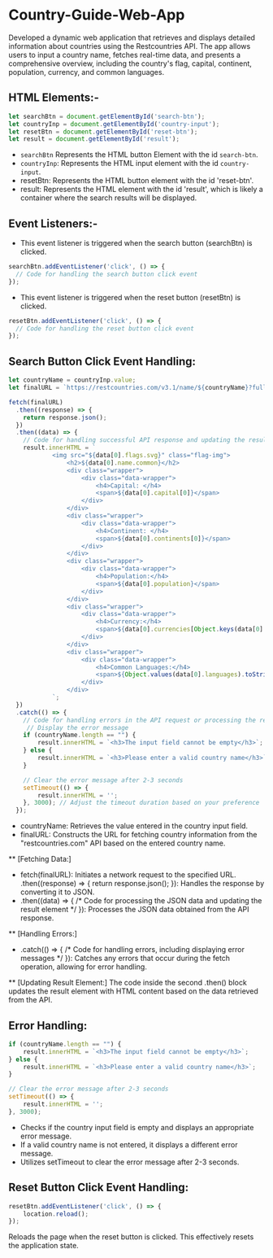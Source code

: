 # Country-Guide-Web-App
Developed a dynamic web application that retrieves and displays detailed information about countries using the Restcountries API. The app allows users to input a country name, fetches real-time data, and presents a comprehensive overview, including the country's flag, capital, continent, population, currency, and common languages.

## HTML Elements:-
```javascript
let searchBtn = document.getElementById('search-btn');
let countryInp = document.getElementById('country-input');
let resetBtn = document.getElementById('reset-btn');
let result = document.getElementById('result');
```
* `searchBtn` Represents the HTML button Element with the id `search-btn`.
* `countryInp`: Represents the HTML input element with the id `country-input`.
* resetBtn: Represents the HTML button element with the id 'reset-btn'.
* result: Represents the HTML element with the id 'result', which is likely a container where the search results will be displayed.
  
## Event Listeners:-
 * This event listener is triggered when the search button (searchBtn) is clicked.
```javascript
searchBtn.addEventListener('click', () => {
  // Code for handling the search button click event
});
```

* This event listener is triggered when the reset button (resetBtn) is clicked.
```javascript
resetBtn.addEventListener('click', () => {
  // Code for handling the reset button click event
});
```

## Search Button Click Event Handling:
```javascript
let countryName = countryInp.value;
let finalURL = `https://restcountries.com/v3.1/name/${countryName}?fullText=true`;

fetch(finalURL)
  .then((response) => {
    return response.json();
  })
  .then((data) => {
    // Code for handling successful API response and updating the result element
    result.innerHTML = `
            <img src="${data[0].flags.svg}" class="flag-img">
                <h2>${data[0].name.common}</h2>
                <div class="wrapper">
                    <div class="data-wrapper">
                        <h4>Capital: </h4>
                        <span>${data[0].capital[0]}</span>
                    </div>
                </div>
                <div class="wrapper">
                    <div class="data-wrapper">
                        <h4>Continent: </h4>
                        <span>${data[0].continents[0]}</span>
                    </div>
                </div>
                <div class="wrapper">
                    <div class="data-wrapper">
                        <h4>Population:</h4>
                        <span>${data[0].population}</span>
                    </div>
                </div>
                <div class="wrapper">
                    <div class="data-wrapper">
                        <h4>Currency:</h4>
                        <span>${data[0].currencies[Object.keys(data[0].currencies)].name} - ${Object.keys(data[0].currencies)[0]}</span>
                    </div>
                </div>
                <div class="wrapper">
                    <div class="data-wrapper">
                        <h4>Common Languages:</h4>
                        <span>${Object.values(data[0].languages).toString().split(",").join(", ")}</span>
                    </div>
                </div>
            `;
  })
  .catch(() => {
    // Code for handling errors in the API request or processing the response
     // Display the error message
    if (countryName.length == "") {
        result.innerHTML = `<h3>The input field cannot be empty</h3>`;
    } else {
        result.innerHTML = `<h3>Please enter a valid country name</h3>`;
    }

    // Clear the error message after 2-3 seconds
    setTimeout(() => {
        result.innerHTML = '';
    }, 3000); // Adjust the timeout duration based on your preference
  });

```
* countryName: Retrieves the value entered in the country input field.
* finalURL: Constructs the URL for fetching country information from the "restcountries.com" API based on the entered country name.
  
 **  [Fetching Data:]
 * fetch(finalURL): Initiates a network request to the specified URL.
.then((response) => { return response.json(); }): Handles the response by converting it to JSON.
* .then((data) => { /* Code for processing the JSON data and updating the result element */ }): Processes the JSON data obtained from the API response.
  
** [Handling Errors:]
* .catch(() => { /* Code for handling errors, including displaying error messages */ }): Catches any errors that occur during the fetch operation, allowing for error handling.
  
** [Updating Result Element:]
The code inside the second .then() block updates the result element with HTML content based on the data retrieved from the API.

## Error Handling:
```javascript
if (countryName.length == "") {
    result.innerHTML = `<h3>The input field cannot be empty</h3>`;
} else {
    result.innerHTML = `<h3>Please enter a valid country name</h3>`;
}

// Clear the error message after 2-3 seconds
setTimeout(() => {
    result.innerHTML = '';
}, 3000);

```
* Checks if the country input field is empty and displays an appropriate error message.
* If a valid country name is not entered, it displays a different error message.
* Utilizes setTimeout to clear the error message after 2-3 seconds.
  
## Reset Button Click Event Handling:
```javascript
resetBtn.addEventListener('click', () => {
    location.reload();
});
```
Reloads the page when the reset button is clicked. This effectively resets the application state.

